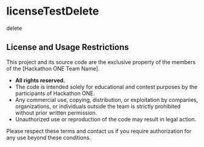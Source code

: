 # licenseTestDelete
delete

## License and Usage Restrictions

This project and its source code are the exclusive property of the members of the [Hackathon ONE Team Name].

- **All rights reserved.**
- The code is intended solely for educational and contest purposes by the participants of Hackathon ONE.
- Any commercial use, copying, distribution, or exploitation by companies, organizations, or individuals outside the team is strictly prohibited without prior written permission.
- Unauthorized use or reproduction of the code may result in legal action.

Please respect these terms and contact us if you require authorization for any use beyond these conditions.
